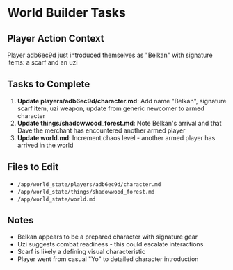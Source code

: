 # World Builder Tasks

## Player Action Context
Player adb6ec9d just introduced themselves as "Belkan" with signature items: a scarf and an uzi

## Tasks to Complete
1. **Update players/adb6ec9d/character.md**: Add name "Belkan", signature scarf item, uzi weapon, update from generic newcomer to armed character
2. **Update things/shadowwood_forest.md**: Note Belkan's arrival and that Dave the merchant has encountered another armed player
3. **Update world.md**: Increment chaos level - another armed player has arrived in the world

## Files to Edit
- `/app/world_state/players/adb6ec9d/character.md`
- `/app/world_state/things/shadowwood_forest.md`
- `/app/world_state/world.md`

## Notes
- Belkan appears to be a prepared character with signature gear
- Uzi suggests combat readiness - this could escalate interactions
- Scarf is likely a defining visual characteristic
- Player went from casual "Yo" to detailed character introduction